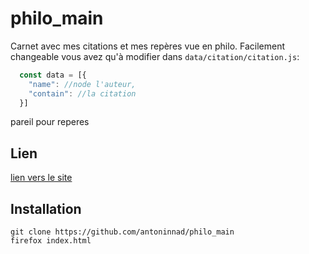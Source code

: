 # philo_main

Carnet avec mes citations et mes repères vue en philo. Facilement changeable vous avez qu'à modifier dans `data/citation/citation.js`:
```js
  const data = [{
    "name": //node l'auteur,
    "contain": //la citation
  }]

```
pareil pour reperes

## Lien
[lien vers le site](https://antoninnad.github.io/philo/)

## Installation
```console
git clone https://github.com/antoninnad/philo_main
firefox index.html
```
